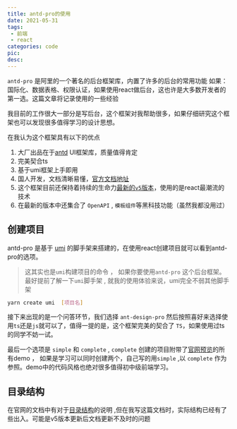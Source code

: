 ```yaml
---
title: antd-pro的使用
date: 2021-05-31
tags:
 - 前端
 - react
categories: code
pic: 
desc: 
---
```


`antd-pro` 是阿里的一个著名的后台框架库，内置了许多的后台的常用功能 如果：国际化、数据表格、权限认证，如果使用react做后台，这也许是大多数开发者的第一选。这篇文章将记录使用的一些经验

我目前的工作很大一部分是写后台，这个框架对我帮助很多，如果仔细研究这个框架也可以发现很多值得学习的设计思想。





在我认为这个框架具有以下的优点

1. 大厂出品在于[antd](https://ant.design/docs/react/introduce-cn) UI框架库，质量值得肯定
2. 完美契合ts
3. 基于umi框架上手即用
4. 国人开发，文档清晰易懂，[官方文档地址](https://pro.ant.design/docs/getting-started-cn)
5. 这个框架目前还保持着持续的生命力[最新的`v5`版本](https://github.com/ant-design/ant-design-pro/issues/8656)，使用的是react最潮流的技术
6. 在最新的版本中还集合了 `OpenAPI` , `模板组件`等黑科技功能（虽然我都没用过）

## 创建项目

antd-pro 是基于 [umi](https://umijs.org/zh-CN) 的脚手架来搭建的，在使用react创建项目就可以看到antd-pro的选项。

> 这其实也是`umi`构建项目的命令 ， 如果你要使用`antd-pro` 这个后台框架。最好提前了解一下`umi`脚手架 , 就我的使用体验来说，umi完全不弱其他脚手架

```sh
yarn create umi  [项目名]
```
接下来出现的是一个问答环节，我们选择 `ant-design-pro` 然后按照喜好来选择使用`ts`还是`js`就可以了，值得一提的是，这个框架完美的契合了 `TS`，如果使用过ts的同学不妨一试。  

最后一个选项是 `simple` 和 `complete` ,  `complete`  创建的项目附带了[官网预览](https://preview.pro.ant.design/)的所有demo ， 如果是学习可以同时创建两个，自己写的用`simple` ,以 `complete` 作为参照。demo中的代码风格也绝对很多值得初中级前端学习。




## 目录结构

在官网的文档中有对于[目录结构](https://pro.ant.design/zh-CN/docs/folder)的说明 ,但在我写这篇文档时，实际结构已经有了些出入。可能是v5版本更新后文档更新不及时的问题




